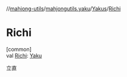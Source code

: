 //[mahjong-utils](../../../index.md)/[mahjongutils.yaku](../index.md)/[Yakus](index.md)/[Richi](-richi.md)

# Richi

[common]\
val [Richi](-richi.md): [Yaku](../-yaku/index.md)

立直
